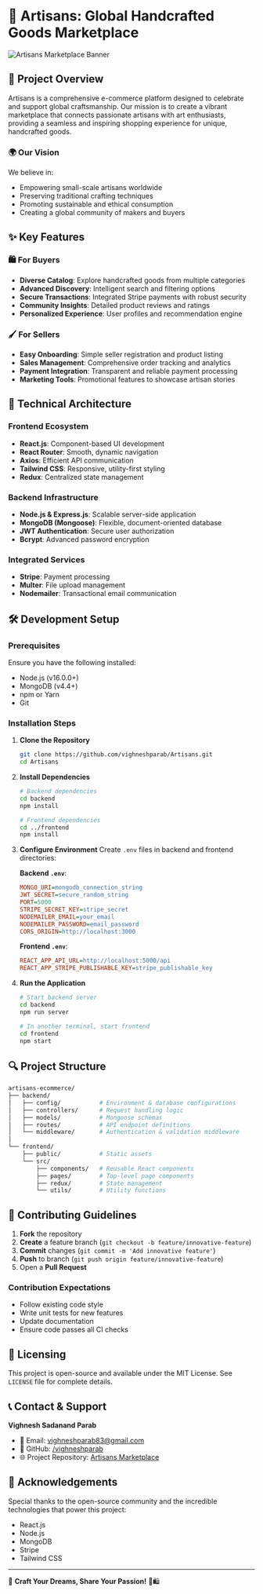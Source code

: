 # 🏺 Artisans: Global Handcrafted Goods Marketplace

![Artisans Marketplace Banner](https://source.unsplash.com/1600x600/?handmade,crafts)

## 📝 Project Overview

Artisans is a comprehensive e-commerce platform designed to celebrate and support global craftsmanship. Our mission is to create a vibrant marketplace that connects passionate artisans with art enthusiasts, providing a seamless and inspiring shopping experience for unique, handcrafted goods.

### 🌍 Our Vision

We believe in:
- Empowering small-scale artisans worldwide
- Preserving traditional crafting techniques
- Promoting sustainable and ethical consumption
- Creating a global community of makers and buyers

## ✨ Key Features

### 🛍️ For Buyers
- **Diverse Catalog**: Explore handcrafted goods from multiple categories
- **Advanced Discovery**: Intelligent search and filtering options
- **Secure Transactions**: Integrated Stripe payments with robust security
- **Community Insights**: Detailed product reviews and ratings
- **Personalized Experience**: User profiles and recommendation engine

### 🖌️ For Sellers
- **Easy Onboarding**: Simple seller registration and product listing
- **Sales Management**: Comprehensive order tracking and analytics
- **Payment Integration**: Transparent and reliable payment processing
- **Marketing Tools**: Promotional features to showcase artisan stories

## 🚀 Technical Architecture

### Frontend Ecosystem
- **React.js**: Component-based UI development
- **React Router**: Smooth, dynamic navigation
- **Axios**: Efficient API communication
- **Tailwind CSS**: Responsive, utility-first styling
- **Redux**: Centralized state management

### Backend Infrastructure
- **Node.js & Express.js**: Scalable server-side application
- **MongoDB (Mongoose)**: Flexible, document-oriented database
- **JWT Authentication**: Secure user authorization
- **Bcrypt**: Advanced password encryption

### Integrated Services
- **Stripe**: Payment processing
- **Multer**: File upload management
- **Nodemailer**: Transactional email communication

## 🛠️ Development Setup

### Prerequisites

Ensure you have the following installed:
- Node.js (v16.0.0+)
- MongoDB (v4.4+)
- npm or Yarn
- Git

### Installation Steps

1. **Clone the Repository**
   ```bash
   git clone https://github.com/vighneshparab/Artisans.git
   cd Artisans
   ```

2. **Install Dependencies**
   ```bash
   # Backend dependencies
   cd backend
   npm install

   # Frontend dependencies
   cd ../frontend
   npm install
   ```

3. **Configure Environment**
   Create `.env` files in backend and frontend directories:

   **Backend `.env`**:
   ```ini
   MONGO_URI=mongodb_connection_string
   JWT_SECRET=secure_random_string
   PORT=5000
   STRIPE_SECRET_KEY=stripe_secret
   NODEMAILER_EMAIL=your_email
   NODEMAILER_PASSWORD=email_password
   CORS_ORIGIN=http://localhost:3000
   ```

   **Frontend `.env`**:
   ```ini
   REACT_APP_API_URL=http://localhost:5000/api
   REACT_APP_STRIPE_PUBLISHABLE_KEY=stripe_publishable_key
   ```

4. **Run the Application**
   ```bash
   # Start backend server
   cd backend
   npm run server

   # In another terminal, start frontend
   cd frontend
   npm start
   ```

## 🔍 Project Structure

```bash
artisans-ecommerce/
├── backend/
│   ├── config/           # Environment & database configurations
│   ├── controllers/      # Request handling logic
│   ├── models/           # Mongoose schemas
│   ├── routes/           # API endpoint definitions
│   └── middleware/       # Authentication & validation middleware
│
└── frontend/
    ├── public/           # Static assets
    └── src/
        ├── components/   # Reusable React components
        ├── pages/        # Top-level page components
        ├── redux/        # State management
        └── utils/        # Utility functions
```

## 🤝 Contributing Guidelines

1. **Fork** the repository
2. **Create** a feature branch (`git checkout -b feature/innovative-feature`)
3. **Commit** changes (`git commit -m 'Add innovative feature'`)
4. **Push** to branch (`git push origin feature/innovative-feature`)
5. Open a **Pull Request**

### Contribution Expectations
- Follow existing code style
- Write unit tests for new features
- Update documentation
- Ensure code passes all CI checks

## 📄 Licensing

This project is open-source and available under the MIT License. See `LICENSE` file for complete details.

## 📞 Contact & Support

**Vighnesh Sadanand Parab**
- 📧 Email: vighneshparab83@gmail.com
- 🔗 GitHub: [/vighneshparab](https://github.com/vighneshparab)
- 🌐 Project Repository: [Artisans Marketplace](https://github.com/vighneshparab/Artisans/)

## 🙏 Acknowledgements

Special thanks to the open-source community and the incredible technologies that power this project:
- React.js
- Node.js
- MongoDB
- Stripe
- Tailwind CSS

---

🚀 **Craft Your Dreams, Share Your Passion!** 🎨🛍️
